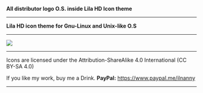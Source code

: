 
<strong>All distributor logo O.S. inside Lila HD Icon theme</strong>
<hr align=”left” size=”1″ width=”300″ color=”red” noshade>
<b>Lila HD icon theme for Gnu-Linux and Unix-like O.S</b>
<hr align=”left” size=”1″ width=”300″ color=”red” noshade>
<img src="https://github.com/ilnanny/lila-hd-distibutor-logo-O.S/blob/master/os.png?raw=true"Lila HD distributor logo">

<hr align=”left” size=”1″ width=”300″ color=”red” noshade>
Icons are licensed under the Attribution-ShareAlike 4.0 International (CC BY-SA 4.0)

If you like my work, buy me a Drink.
<b>PayPal:</b>
https://www.paypal.me/ilnanny
<hr align=”left” size=”1″ width=”300″ color=”red” noshade>
